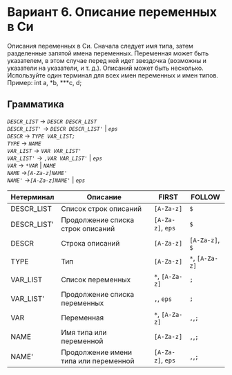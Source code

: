 # Вариант 6. Описание переменных в Си

Описания переменных в Си. Сначала следует имя типа, затем разделенные запятой имена переменных. Переменная может быть указателем, в этом случае перед ней идет звездочка (возможны и указатели на указатели, и т. д.). Описаний может быть несколько.<br>
Используйте один терминал для всех имен переменных и имен типов.<br>
Пример: int a, *b, ***c, d;<br>

## Грамматика
*`DESCR_LIST`* -> *`DESCR DESCR_LIST`*<br>
*`DESCR_LIST'`* -> *`DESCR DESCR_LIST'`* | *`eps`* <br>
*`DESCR`* -> *`TYPE VAR_LIST;`*<br>
*`TYPE`* -> *`NAME`*<br>
*`VAR_LIST`* -> *`VAR VAR_LIST'`*<br>
*`VAR_LIST'`* -> *`,VAR VAR_LIST'`* | *`eps`*<br>
*`VAR`* -> *`*VAR`* | *`NAME`*<br>
*`NAME`* ->*`[A-Za-z]NAME'`*<br>
*`NAME'`* ->*`[A-Za-z]NAME'`* | *`eps`*<br>

Нетерминал | Описание | FIRST | FOLLOW
-|-|-|-
DESCR_LIST | Список строк описаний | `[A-Za-z]` | `$`
DESCR_LIST' | Продолжение списка строк описаний | `[A-Za-z]`, `eps` | `$`
DESCR | Строка описаний | `[A-Za-z]` | `[A-Za-z]`, `$`
TYPE | Тип | `[A-Za-z]` | `*`, `[A-Za-z]`
VAR_LIST | Список переменных | `*`, `[A-Za-z]` | `;`
VAR_LIST' | Продолжение списка переменных |  `,`, `eps`  | `;`
VAR | Переменная  |  `*`, `[A-Za-z]` | `,`,`;`
NAME | Имя типа или переменной |  `[A-Za-z]` | `,`,`;`
NAME' | Продолжение имени типа или переменной | `[A-Za-z]`, `eps` | `,`,`;`